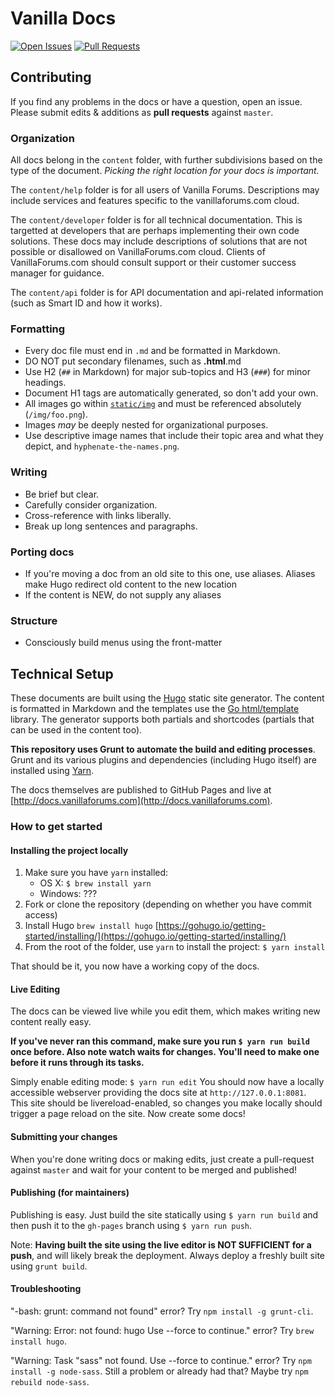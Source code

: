 # Vanilla Docs

[![Open Issues](http://img.shields.io/github/issues/vanilla/docs.svg?style=flat)](https://github.com/vanilla/docs/issues) [![Pull Requests](http://img.shields.io/github/issues-pr/vanilla/docs.svg?style=flat)](https://github.com/vanilla/docs/pulls)

## Contributing

If you find any problems in the docs or have a question, open an issue. Please submit edits & additions as __pull requests__ against `master`.

### Organization

All docs belong in the `content` folder, with further subdivisions based on the type of the document. *Picking the right location for your docs is important.*

The `content/help` folder is for all users of Vanilla Forums. Descriptions may include services and features specific to the vanillaforums.com cloud.

The `content/developer` folder is for all technical documentation. This is targetted at developers that are perhaps implementing their own code solutions. These docs may include descriptions of solutions that are not possible or disallowed on VanillaForums.com cloud. Clients of VanillaForums.com should consult support or their customer success manager for guidance.

The `content/api` folder is for API documentation and api-related information (such as Smart ID and how it works).

### Formatting

* Every doc file must end in `.md` and be formatted in Markdown.
* DO NOT put secondary filenames, such as <document>**.html**.md
* Use H2 (`##` in Markdown) for major sub-topics and H3 (`###`) for minor headings.
* Document H1 tags are automatically generated, so don't add your own.
* All images go within [`static/img`](static/img) and must be referenced absolutely (`/img/foo.png`).
* Images *may* be deeply nested for organizational purposes.
* Use descriptive image names that include their topic area and what they depict, and `hyphenate-the-names.png`.

### Writing

* Be brief but clear.
* Carefully consider organization.
* Cross-reference with links liberally.
* Break up long sentences and paragraphs.

### Porting docs

* If you're moving a doc from an old site to this one, use aliases. Aliases make Hugo redirect old content to the new location
* If the content is NEW, do not supply any aliases

### Structure

 * Consciously build menus using the front-matter

## Technical Setup

These documents are built using the [Hugo](https://gohugo.io) static site generator. The content is formatted in Markdown and the templates use the [Go html/template](http://gohugo.io/templates/go-templates/) library. The generator supports both partials and shortcodes (partials that can be used in the content too).

__This repository uses Grunt to automate the build and editing processes__. Grunt and its various plugins and dependencies (including Hugo itself) are installed using [Yarn](https://yarnpkg.com/).

The docs themselves are published to GitHub Pages and live at [http://docs.vanillaforums.com](http://docs.vanillaforums.com).

### How to get started

#### Installing the project locally

1. Make sure you have `yarn` installed:
	* OS X: `$ brew install yarn`
	* Windows: ???
2. Fork or clone the repository (depending on whether you have commit access)
3. Install Hugo `brew install hugo` [https://gohugo.io/getting-started/installing/](https://gohugo.io/getting-started/installing/)
4. From the root of the folder, use `yarn` to install the project: `$ yarn install`

That should be it, you now have a working copy of the docs.

#### Live Editing 

The docs can be viewed live while you edit them, which makes writing new content really easy. 

**If you've never ran this command, make sure you run `$ yarn run build` once before. Also note watch waits for changes. You'll need to make one before it runs through its tasks.**

Simply enable editing mode: `$ yarn run edit`
You should now have a locally accessible webserver providing the docs site at `http://127.0.0.1:8081`. This site should be livereload-enabled, so changes you make locally should trigger a page reload on the site. Now create some docs!

#### Submitting your changes

When you're done writing docs or making edits, just create a pull-request against `master` and wait for your content to be merged and published!

#### Publishing (for maintainers)

Publishing is easy. Just build the site statically using `$ yarn run build` and then push it to the `gh-pages` branch using `$ yarn run push`. 

Note: **Having built the site using the live editor is NOT SUFFICIENT for a push**, and will likely break the deployment. Always deploy a freshly built site using `grunt build`.

#### Troubleshooting

"-bash: grunt: command not found" error? Try `npm install -g grunt-cli`.

"Warning: Error: not found: hugo Use --force to continue." error? Try `brew install hugo`.

"Warning: Task "sass" not found. Use --force to continue." error? Try `npm install -g node-sass`. Still a problem or already had that? Maybe try `npm rebuild node-sass`.


